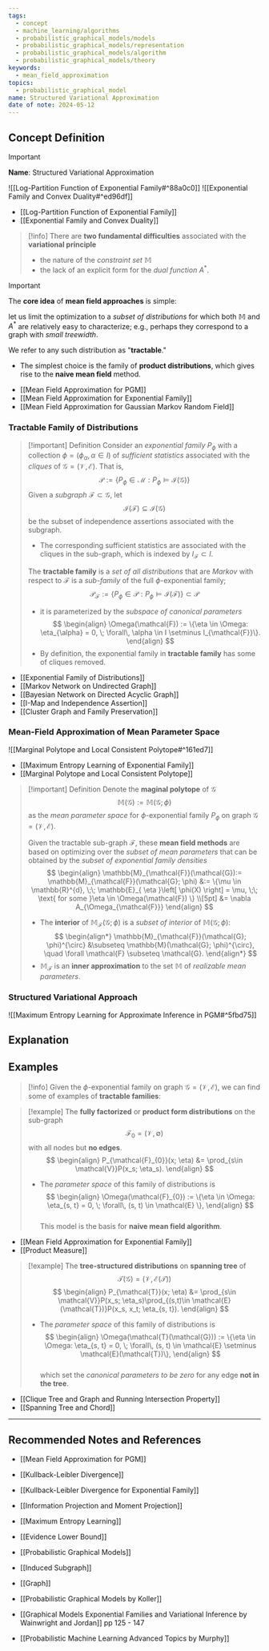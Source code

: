 ```yaml
---
tags:
  - concept
  - machine_learning/algorithms
  - probabilistic_graphical_models/models
  - probabilistic_graphical_models/representation
  - probabilistic_graphical_models/algorithm
  - probabilistic_graphical_models/theory
keywords:
  - mean_field_approximation
topics:
  - probabilistic_graphical_model
name: Structured Variational Approximation
date of note: 2024-05-12
---
```


## Concept Definition

>[!important]
>**Name**: Structured Variational Approximation

![[Log-Partition Function of Exponential Family#^88a0c0]]
![[Exponential Family and Convex Duality#^ed96df]]

- [[Log-Partition Function of Exponential Family]]
- [[Exponential Family and Convex Duality]]

>[!info] 
>There are **two fundamental difficulties** associated with the **variational principle** 
>- the nature of the *constraint set* $\mathbb{M}$
>- the lack of an explicit form for the *dual function* $A^{*}$.

>[!important]
>The **core idea** of **mean field approaches** is simple: 
>
>let us limit the optimization to a *subset of distributions* for which both $\mathbb{M}$ and $A^{*}$ are relatively easy to characterize; e.g., perhaps they correspond to a graph with *small treewidth*. 
>
>We refer to any such distribution as "**tractable**." 
>- The simplest choice is the family of **product distributions**, which gives rise to the **naive mean field** method.

- [[Mean Field Approximation for PGM]]
- [[Mean Field Approximation for Exponential Family]]
- [[Mean Field Approximation for Gaussian Markov Random Field]]

### Tractable Family of Distributions

>[!important] Definition
>Consider an *exponential family* $P_{\phi}$ with a collection $\phi = (\phi_{\alpha}, \alpha \in I)$ of *sufficient statistics* associated with the *cliques* of $\mathcal{G} = (\mathcal{V}, \mathcal{E})$.  That is, $$\mathscr{P} := \left\{P_{\phi} \in \mathcal{M}:  P_{\phi} \vDash \mathcal{I}(\mathcal{G}) \right\}$$
>Given a *subgraph* $\mathcal{F} \subset \mathcal{G}$, let $$\mathcal{I}(\mathcal{F}) \subseteq \mathcal{I}(\mathcal{G})$$ be the subset of independence assertions associated with the subgraph. 
>- The corresponding sufficient statistics are associated with the cliques in the sub-graph, which is indexed by $I_{\mathcal{F}} \subset I.$
>
>The **tractable family** is a *set of all distributions* that are *Markov* with respect to $\mathcal{F}$ is a *sub-family* of the full $\phi$-exponential family; $$\mathscr{P}_{\mathcal{F}} := \{ P_{\phi}\in \mathscr{P}: P_{\phi} \vDash \mathcal{I}(\mathcal{F})  \} \subset \mathscr{P}$$
>- it is parameterized by the *subspace of canonical parameters*
>$$
> \begin{align}
> \Omega(\mathcal{F}) := \{\eta \in \Omega: \eta_{\alpha} = 0, \; \forall\, \alpha \in I \setminus I_{\mathcal{F}}\}. 
> \end{align}
>$$  
>- By definition, the exponential family in **tractable family** has some of cliques removed. 

- [[Exponential Family of Distributions]]
- [[Markov Network on Undirected Graph]]
- [[Bayesian Network on Directed Acyclic Graph]]
- [[I-Map and Independence Assertion]]
- [[Cluster Graph and Family Preservation]]

### Mean-Field Approximation of Mean Parameter Space

![[Marginal Polytope and Local Consistent Polytope#^161ed7]]

- [[Maximum Entropy Learning of Exponential Family]]
- [[Marginal Polytope and Local Consistent Polytope]]

>[!important] Definition
>Denote the **maginal polytope** of $\mathcal{G}$ $$\mathbb{M}(\mathcal{G}) := \mathbb{M}(\mathcal{G}; \phi)$$ as the *mean parameter space* for $\phi$-exponential family $P_{\phi}$ on graph $\mathcal{G} = (\mathcal{V}, \mathcal{E})$. 
>
>Given the tractable sub-graph $\mathcal{F}$, these **mean field methods** are based on optimizing over   the *subset of mean parameters* that can be obtained by the *subset of exponential family densities*
>$$
> \begin{align}
> \mathbb{M}_{\mathcal{F}}(\mathcal{G}):= \mathbb{M}_{\mathcal{F}}(\mathcal{G}; \phi) &:= \{\mu \in \mathbb{R}^{d}, \;\; \mathbb{E}_{ \eta }\left[  \phi(X) \right] =  \mu, \;\; \text{ for some }\eta \in \Omega(\mathcal{F}) \} \\[5pt]
> &=  \nabla A_{\Omega_{\mathcal{F}}} 
> \end{align}
>$$  
>- The **interior** of $\mathbb{M}_{\mathcal{F}}(\mathcal{G}; \phi)$ is a *subset of interior* of $\mathbb{M}(\mathcal{G}; \phi)$:
>$$  
> \begin{align*}
> \mathbb{M}_{\mathcal{F}}(\mathcal{G}; \phi)^{\circ}  &\subseteq  \mathbb{M}(\mathcal{G}; \phi)^{\circ}, \quad \forall \mathcal{F} \subseteq \mathcal{G}.
> \end{align*}
>$$  
>- $\mathbb{M}_{\mathcal{F}}$ is an **inner approximation** to the set $\mathbb{M}$ of *realizable mean parameters*. 

### Structured Variational Approach

![[Maximum Entropy Learning for Approximate Inference in PGM#^5fbd75]]



## Explanation


## Examples

>[!info]
>Given the $\phi$-exponential family on graph $\mathcal{G} = (\mathcal{V}, \mathcal{E})$, we can find some of examples of **tractable families**:

>[!example]
>  The **fully factorized** or **product form distributions** on the sub-graph $$\mathcal{F}_{0} = (\mathcal{V}, \emptyset)$$ with all nodes but **no edges**.
>$$ 
> \begin{align}
> P_{\mathcal{F}_{0}}(x; \eta) &= \prod_{s\in \mathcal{V}}P(x_s; \eta_s). 
> \end{align}
>$$ 
>- The *parameter space* of this family of distributions is
>$$
> \begin{align}
> \Omega(\mathcal{F}_{0}) := \{\eta \in \Omega: \eta_{s, t} = 0, \; \forall\, (s, t) \in \mathcal{E} \}, 
> \end{align}
>$$  
>This model is the basis for **naive mean field algorithm**.

- [[Mean Field Approximation for Exponential Family]]
- [[Product Measure]]


>[!example]
> The **tree-structured distributions** on **spanning tree** of $$\mathcal{T}(\mathcal{G}) = (\mathcal{V}, \mathcal{E}(\mathcal{T}))$$
>$$ 
> \begin{align}
> P_{\mathcal{T}}(x; \eta) &= \prod_{s\in \mathcal{V}}P(x_s; \eta_s)\prod_{(s,t)\in \mathcal{E}(\mathcal{T})}P(x_s, x_t; \eta_{s, t}). 
> \end{align}
>$$
> 
>-  The *parameter space* of this family of distributions is
>$$  
> \begin{align}
> \Omega(\mathcal{T}(\mathcal{G})) := \{\eta \in \Omega: \eta_{s, t} = 0, \; \forall\, (s, t) \in \mathcal{E} \setminus \mathcal{E}(\mathcal{T})\},
> \end{align}
>$$  
>which set the *canonical parameters to be zero* for any edge **not in the tree**.

- [[Clique Tree and Graph and Running Intersection Property]]
- [[Spanning Tree and Chord]]


-----------
##  Recommended Notes and References

- [[Mean Field Approximation for PGM]]


- [[Kullback-Leibler Divergence]]
- [[Kullback-Leibler Divergence for Exponential Family]]
- [[Information Projection and Moment Projection]]

- [[Maximum Entropy Learning]]
- [[Evidence Lower Bound]]

- [[Probabilistic Graphical Models]]
- [[Induced Subgraph]]
- [[Graph]]


- [[Probabilistic Graphical Models by Koller]]
- [[Graphical Models Exponential Families and Variational Inference by Wainwright and Jordan]] pp 125 - 147
- [[Probabilistic Machine Learning Advanced Topics by Murphy]]

